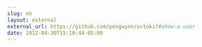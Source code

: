 ```yaml
---
slug: nh
layout: external
external_url: https://github.com/pengwynn/octokit#show-a-user
date: 2012-04-30T15:10:44-05:00
---
```


